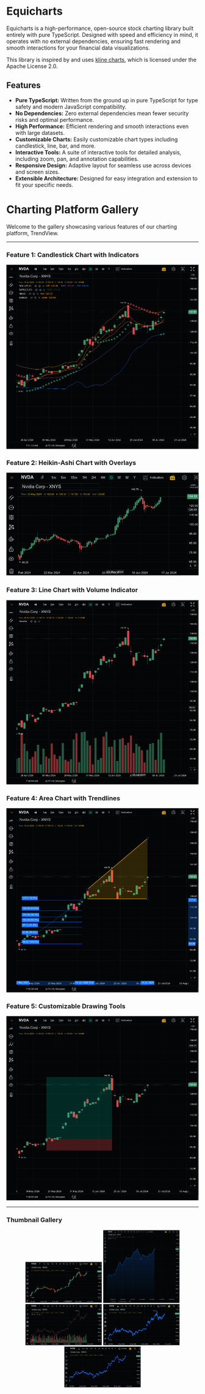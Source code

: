 # Equicharts

Equicharts is a high-performance, open-source stock charting library built entirely with pure TypeScript. Designed with speed and efficiency in mind, it operates with no external dependencies, ensuring fast rendering and smooth interactions for your financial data visualizations.

This library is inspired by and uses [kline charts](https://github.com/liihuu/klineChart), which is licensed under the Apache License 2.0.

## Features

- **Pure TypeScript:** Written from the ground up in pure TypeScript for type safety and modern JavaScript compatibility.
- **No Dependencies:** Zero external dependencies mean fewer security risks and optimal performance.
- **High Performance:** Efficient rendering and smooth interactions even with large datasets.
- **Customizable Charts:** Easily customizable chart types including candlestick, line, bar, and more.
- **Interactive Tools:** A suite of interactive tools for detailed analysis, including zoom, pan, and annotation capabilities.
- **Responsive Design:** Adaptive layout for seamless use across devices and screen sizes.
- **Extensible Architecture:** Designed for easy integration and extension to fit your specific needs.

# Charting Platform Gallery

Welcome to the gallery showcasing various features of our charting platform, TrendView.

---

### Feature 1: Candlestick Chart with Indicators
![Candlestick Chart with Indicators](static/images/with_indicators.png)

### Feature 2: Heikin-Ashi Chart with Overlays
![Heikin-Ashi Chart](static/images/heiken.png)

### Feature 3: Line Chart with Volume Indicator
![Line Chart with Volume Indicator](static/images/chart-widget.png)

### Feature 4: Area Chart with Trendlines
![Area Chart with Trendlines](static/images/with_drawing_tools.png)

### Feature 5: Customizable Drawing Tools
![Drawing Tools](static/images/price_measure.png)

---

### Thumbnail Gallery

<p align="center">
  <img src="static/images/heiken.png" alt="Candlestick Chart" width="200"/>
  <img src="static/images/area-chart.png" alt="Heikin-Ashi Chart" width="200"/>
  <img src="static/images/ohlc.png" alt="Line Chart with Volume Indicator" width="200"/>
  <img src="static/images/openhigh.png" alt="Area Chart with Trendlines" width="200"/>
  <img src="static/images/price-dots.png" alt="Drawing Tools" width="200"/>
</p>

